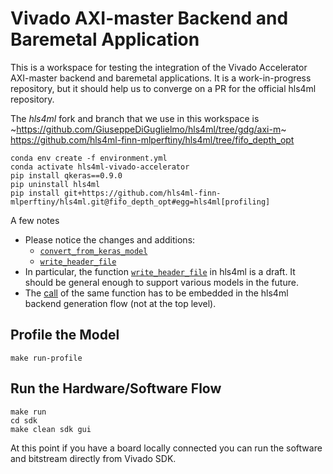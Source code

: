 # Vivado AXI-master Backend and Baremetal Application

This is a workspace for testing the integration of the Vivado Accelerator AXI-master backend and baremetal applications. It is a work-in-progress repository, but it should help us to converge on a PR for the official hls4ml repository.

The _hls4ml_ fork and branch that we use in this workspace is ~https://github.com/GiuseppeDiGuglielmo/hls4ml/tree/gdg/axi-m~ https://github.com/hls4ml-finn-mlperftiny/hls4ml/tree/fifo_depth_opt
```
conda env create -f environment.yml
conda activate hls4ml-vivado-accelerator
pip install qkeras==0.9.0
pip uninstall hls4ml
pip install git+https://github.com/hls4ml-finn-mlperftiny/hls4ml.git@fifo_depth_opt#egg=hls4ml[profiling]
```

A few notes
- Please notice the changes and additions:
  - [`convert_from_keras_model`](https://github.com/GiuseppeDiGuglielmo/test-hls4ml-backend/blob/main/test_backends.py#L135-L146)
  - [`write_header_file`](https://github.com/GiuseppeDiGuglielmo/test-hls4ml-backend/blob/main/test_backends.py#L165)
- In particular, the function [`write_header_file`](https://github.com/hls4ml-finn-mlperftiny/hls4ml/blob/fifo_depth_opt/hls4ml/writer/vivado_accelerator_writer.py#L350-L403) in hls4ml is a draft. It should be general enough to support various models in the future.
- The [call](https://github.com/GiuseppeDiGuglielmo/test-hls4ml-backend/blob/main/test_backends.py#L165) of the same function has to be embedded in the hls4ml backend generation flow (not at the top level).

## Profile the Model
```
make run-profile
```

## Run the Hardware/Software Flow
```
make run
cd sdk 
make clean sdk gui
```
At this point if you have a board locally connected you can run the software and bitstream directly from Vivado SDK.
